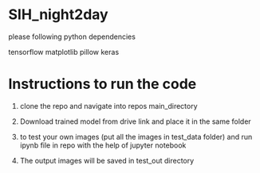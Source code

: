 # SIH_night2day


please following python dependencies

tensorflow
matplotlib
pillow
keras


# Instructions to run the code 

  1) clone the repo and navigate into repos main_directory
  
  2) Download trained model from drive link and place it in the same folder
  
  3) to test your own images (put all the images in test_data folder) and run ipynb file in repo with the help of jupyter notebook
  
  4) The output images will be saved in test_out directory
